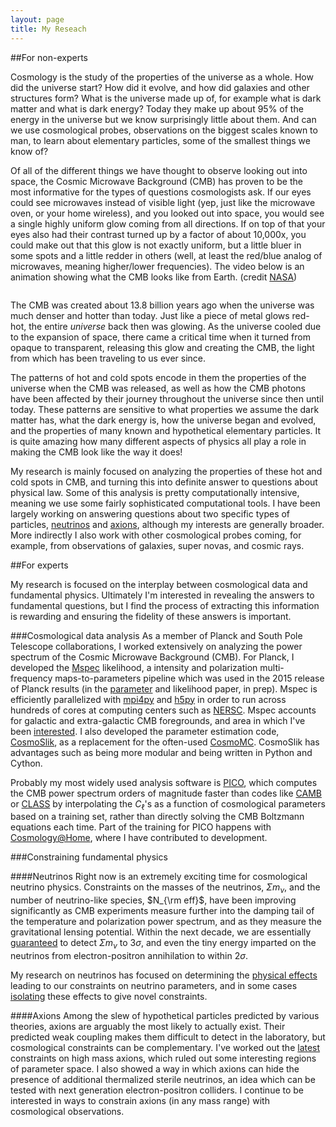 ```yaml
---
layout: page
title: My Reseach
---
```



##For non-experts

Cosmology is the study of the properties of the universe as a whole. How did the universe start? How did it evolve, and how did galaxies and other structures form? What is the universe made up of, for example what is dark matter and what is dark energy? Today they make up about 95% of the energy in the universe but we know surprisingly little about them. And can we use cosmological probes, observations on the biggest scales known to man, to learn about elementary particles, some of the smallest things we know of? 

Of all of the different things we have thought to observe looking out into space, the Cosmic Microwave Background (CMB) has proven to be the most informative for the types of questions cosmologists ask. If our eyes could see microwaves instead of visible light (yep, just like the microwave oven, or your home wireless), and you looked out into space, you would see a single highly uniform glow coming from all directions. If on top of that your eyes also had their contrast turned up by a factor of about 10,000x, you could make out that this glow is not exactly uniform, but a little bluer in some spots and a little redder in others (well, at least the red/blue analog of microwaves, meaning higher/lower frequencies). The video below is an animation showing what the CMB looks like from Earth. (credit [NASA](http://www.jpl.nasa.gov/video/details.php?id=1205))

<img class="gfyitem" data-id="SnoopyGorgeousHalibut" style="width: 100%;"/>

The CMB was created about 13.8 billion years ago when the universe was much denser and hotter than today. Just like a piece of metal glows red-hot, the entire *universe* back then was glowing. As the universe cooled due to the expansion of space, there came a critical time when it turned from opaque to transparent, releasing this glow and creating the CMB, the light from which has been traveling to us ever since. 

The patterns of hot and cold spots encode in them the properties of the universe when the CMB was released, as well as how the CMB photons have been affected by their journey throughout the universe since then until today. These patterns are sensitive to what properties we assume the dark matter has, what the dark energy is, how the universe began and evolved, and the properties of many known and hypothetical elementary particles. It is quite amazing how many different aspects of physics all play a role in making the CMB look like the way it does! 

My research is mainly focused on analyzing the properties of these hot and cold spots in CMB, and turning this into definite answer to questions about physical law. Some of this analysis is pretty computationally intensive, meaning we use some fairly sophisticated computational tools. I have been largely working on answering questions about two specific types of particles, [neutrinos](http://en.wikipedia.org/wiki/Neutrino) and [axions](http://en.wikipedia.org/wiki/Axion), although my interests are generally broader. More indirectly I also work with other cosmological probes coming, for example, from observations of galaxies, super novas, and cosmic rays.



##For experts

My research is focused on the interplay between cosmological data and fundamental physics. Ultimately
I'm interested in revealing the answers to fundamental questions, but I find the process of extracting this
information is rewarding and ensuring the fidelity of these answers is important.

###Cosmological data analysis
As a member of Planck and South Pole Telescope collaborations, I worked extensively on analyzing the power spectrum of the Cosmic Microwave Background (CMB). For Planck, I developed the [Mspec](https://github.com/marius311/mspec) likelihood, a intensity and polarization multi-frequency maps-to-parameters pipeline which was used in the 2015 release of Planck results (in the [parameter](http://xxx.lanl.gov/abs/1502.01589) and likelihood paper, in prep). Mspec is efficiently parallelized with [mpi4py](http://mpi4py.scipy.org/) and [h5py](http://www.h5py.org/) in order to run across hundreds of cores at computing centers such as [NERSC](https://www.nersc.gov/). Mspec accounts for galactic and extra-galactic CMB foregrounds, and area in which I've been [interested](http://adsabs.harvard.edu/abs/2012ApJ...746....4M). I also developed the parameter estimation code, [CosmoSlik](https://github.com/marius311/cosmoslik), as a replacement for the often-used [CosmoMC](http://cosmologist.info/cosmomc/). CosmoSlik has advantages such as being more modular and being written in Python and Cython. 

Probably my most widely used analysis software is [PICO](https://sites.google.com/a/ucdavis.edu/pico/), which computes the CMB power spectrum orders of magnitude faster than codes like [CAMB](camb.info) or [CLASS](http://class-code.net/) by interpolating the $C_\ell$'s as a function of cosmological parameters based on a training set, rather than directly solving the CMB Boltzmann equations each time. Part of the training for PICO happens with [Cosmology@Home](http://www.cosmologyathome.org/), where I have contributed to development.


###Constraining fundamental physics

####Neutrinos
Right now is an extremely exciting time for cosmological neutrino physics. Constraints on the masses of the neutrinos, $\Sigma m_\nu$, and the number of neutrino-like species, $N_{\rm eff}$, have been improving significantly as CMB experiments measure further into the damping tail of the temperature and polarization power spectrum, and as they measure the gravitational lensing potential. Within the next decade, we are essentially [guaranteed](http://adsabs.harvard.edu/abs/2013arXiv1309.5383A) to detect $\Sigma m_\nu$ to 3$\sigma$, and even the tiny energy imparted on the neutrinos from electron-positron annihilation to within 2$\sigma$. 

My research on neutrinos has focused on determining the [physical effects](http://adsabs.harvard.edu/abs/2013PhRvD..87h3008H) leading to our constraints on neutrino parameters, and in some cases [isolating](http://adsabs.harvard.edu/abs/2015arXiv150307863F) these effects to give novel constraints. 


####Axions
Among the slew of hypothetical particles predicted by various theories, axions are arguably the most likely to actually exist. Their predicted weak coupling makes them difficult to detect in the laboratory, but cosmological constraints can be complementary. I've worked out the [latest](http://adsabs.harvard.edu/abs/2015arXiv150104097M) constraints on high mass axions, which ruled out some interesting regions of parameter space. I also showed a way in which axions can hide the presence of additional thermalized sterile neutrinos, an idea which can be tested with next generation electron-positron colliders. I continue to be interested in ways to constrain axions (in any mass range) with cosmological observations. 
